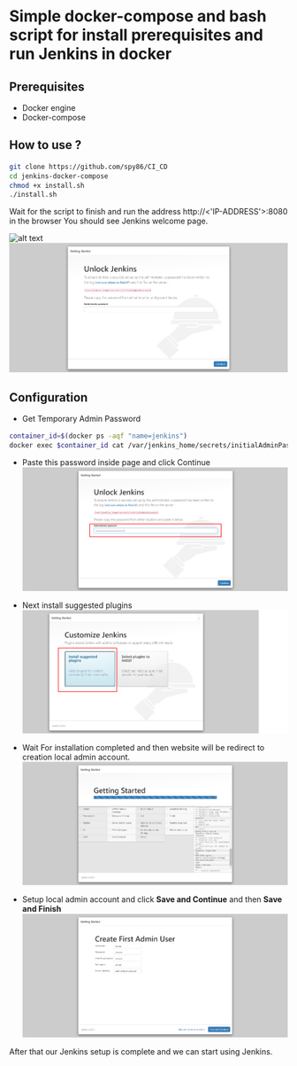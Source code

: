 # Simple docker-compose and bash script for install prerequisites and run Jenkins in docker

## Prerequisites
* Docker engine
* Docker-compose


## How to use ?
```bash
git clone https://github.com/spy86/CI_CD
cd jenkins-docker-compose
chmod +x install.sh
./install.sh
```

Wait for the script to finish and run the address http://<'IP-ADDRESS'>:8080 in the browser You should see Jenkins welcome page.

![alt text](/images/.png "Jenkins Welcome Page")
![alt text](https://github.com/spy86/CI_CD/blob/gh-pages/images/JenkinsWelcomePage.png?raw=true)

## Configuration

* Get Temporary Admin Password
```bash
container_id=$(docker ps -aqf "name=jenkins")
docker exec $container_id cat /var/jenkins_home/secrets/initialAdminPassword
```

* Paste this password inside page and click Continue
![alt text](https://github.com/spy86/CI_CD/blob/gh-pages/images/AdminPassword.png?raw=true)

* Next install suggested plugins
![alt text](https://github.com/spy86/CI_CD/blob/gh-pages/images/SuggestedPlugins.png?raw=true)

* Wait For installation completed and then website will be redirect to creation local admin account.
![alt text](https://github.com/spy86/CI_CD/blob/gh-pages/images/SuggestedPlugins2.png?raw=true)

* Setup local admin account and click **Save and Continue** and then **Save and Finish**
![alt text](https://github.com/spy86/CI_CD/blob/gh-pages/images/LocalAdminAccount.png?raw=true)

After that our Jenkins setup is complete and we can start using Jenkins.